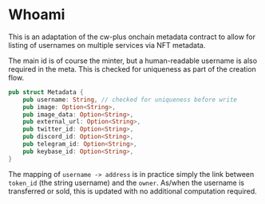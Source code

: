 # Whoami

This is an adaptation of the cw-plus onchain metadata contract to allow for listing of usernames on multiple services via NFT metadata.

The main id is of course the minter, but a human-readable username is also required in the meta. This is checked for uniqueness as part of the creation flow.

```rust
pub struct Metadata {
    pub username: String, // checked for uniqueness before write
    pub image: Option<String>,
    pub image_data: Option<String>,
    pub external_url: Option<String>,
    pub twitter_id: Option<String>,
    pub discord_id: Option<String>,
    pub telegram_id: Option<String>,
    pub keybase_id: Option<String>,
}
```

The mapping of `username -> address` is in practice simply the link between `token_id` (the string username) and the `owner`. As/when the username is transferred or sold, this is updated with no additional computation required.
